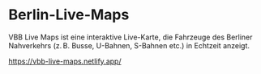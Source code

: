 # Berlin-Live-Maps
VBB Live Maps ist eine interaktive Live-Karte, die Fahrzeuge des Berliner Nahverkehrs (z. B. Busse, U-Bahnen, S-Bahnen etc.) in Echtzeit anzeigt.

https://vbb-live-maps.netlify.app/
